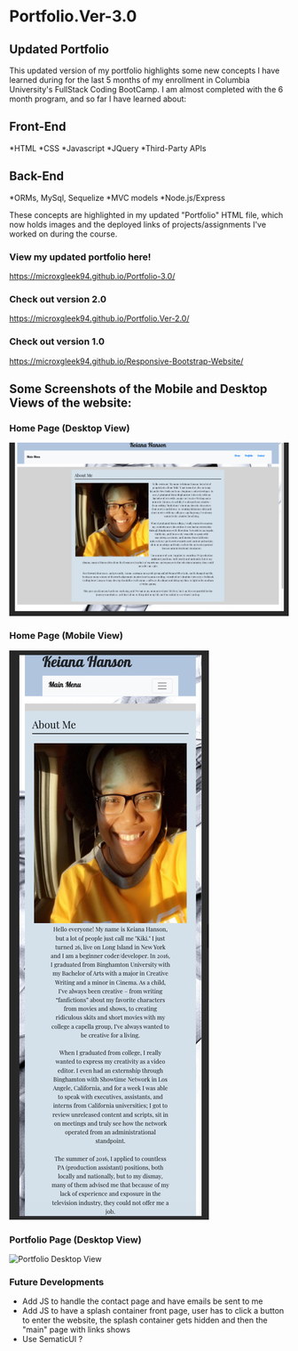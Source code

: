 # Portfolio.Ver-3.0

## Updated Portfolio

This updated version of my portfolio highlights some new concepts I have learned during for the last 5 months of my enrollment in Columbia University's FullStack Coding BootCamp. I am almost completed with the 6 month program, and so far I have learned about:

## Front-End
*HTML
*CSS
*Javascript
*JQuery
*Third-Party APIs

## Back-End
*ORMs, MySql, Sequelize
*MVC models
*Node.js/Express

These concepts are highlighted in my updated "Portfolio" HTML file, which now holds images and the deployed links of projects/assignments I've worked on during the course.

### View my updated portfolio here!
https://microxgleek94.github.io/Portfolio-3.0/

### Check out version 2.0
https://microxgleek94.github.io/Portfolio.Ver-2.0/

### Check out version 1.0
https://microxgleek94.github.io/Responsive-Bootstrap-Website/



## Some Screenshots of the Mobile and Desktop Views of the website:

### Home Page (Desktop View)
![Main Page Desktop View](Assets/Images/Screenshots/Main-Page-Desktop.png) 
### Home Page (Mobile View)
![Main Page Mobile View](Assets/Images/Screenshots/Main-Page-Mobile.png) 
### Portfolio Page (Desktop View)
![Portfolio Desktop View](Assets/Images/Screenshots/Portfolio-DesktopView.gif) 


### Future Developments
* Add JS to handle the contact page and have emails be sent to me
* Add JS to have a splash container front page, user has to click a button to enter the website, the splash container gets hidden and then the "main" page with links shows   
* Use SematicUI ?